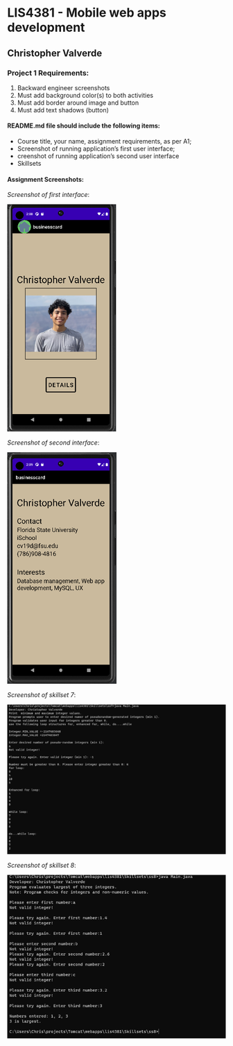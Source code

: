 # LIS4381 - Mobile web apps development

## Christopher Valverde

### Project 1 Requirements:

1. Backward engineer screenshots 
2. Must add background color(s) to both activities
3. Must add border around image and button
4. Must add text shadows (button)

#### README.md file should include the following items:

* Course title, your name, assignment requirements, as per A1;
* Screenshot of running application’s first user interface;
* creenshot of running application’s second user interface 
* Skillsets



#### Assignment Screenshots:


*Screenshot of first interface*:

![first interface](img/phone1.png)

*Screenshot of second interface*:

![second interface](img/phone2.png)


*Screenshot of skillset 7*:

![skillset 4](img/ss7.png)

*Screenshot of skillset 8*:

![skillset 5](img/ss8.png)




